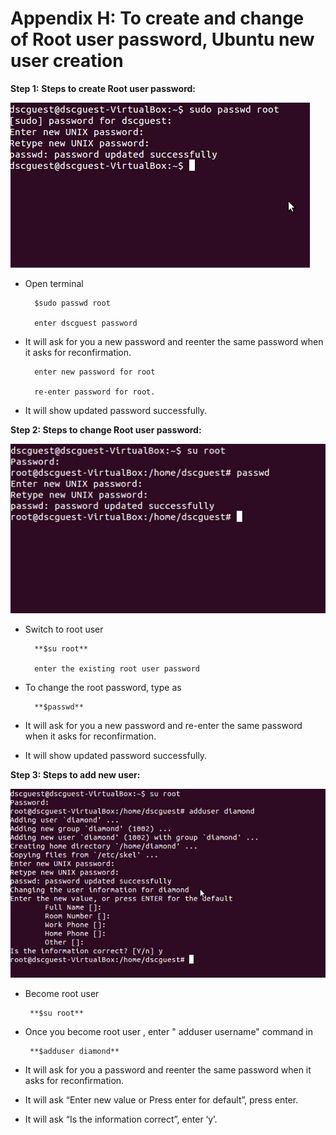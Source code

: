 # Appendix H: To create and change of Root user password, Ubuntu new user creation

**Step 1:** **Steps to create Root user password:**

![Figure 32: Steps to create Root user password](../../../../.gitbook/assets/41.jpeg)

* Open terminal

        $sudo passwd root

        enter dscguest password

* It will ask for you a new password and reenter the same password when it asks for reconfirmation.

        enter new password for root

        re-enter password for root.

* It will show updated password successfully.

 **Step 2: Steps to change Root user password:**

![Figure 33: Steps to Change Root user password](../../../../.gitbook/assets/42.jpeg)

* Switch to root user

        **$su root**

        enter the existing root user password

* To change the root password, type as

        **$passwd**

* It will ask for you a new password and re-enter the same password when it asks for reconfirmation.
* It will show updated password successfully.

**Step 3: Steps to add new user:**

![Figure 34: Steps to add new user](../../../../.gitbook/assets/43%20%281%29.jpeg)

* Become root user

       **$su root**

* Once you become root user , enter " adduser username" command in

       **$adduser diamond**

* It will ask for you a password and reenter the same password when it asks for reconfirmation.
* It will ask “Enter new value or Press enter for default”, press enter.
* It will ask “Is the information correct”, enter ‘y’.

